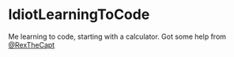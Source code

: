 # IdiotLearningToCode
Me learning to code, starting with a calculator.
Got some help from [@RexTheCapt](https://github.com/RexTheCapt)

